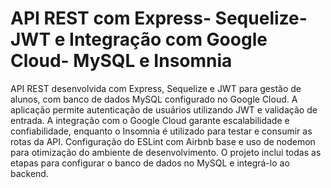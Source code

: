 # API REST com Express- Sequelize- JWT e Integração com Google Cloud- MySQL e Insomnia
 API REST desenvolvida com Express, Sequelize e JWT para gestão de alunos, com banco de dados MySQL configurado no Google Cloud. A aplicação permite autenticação de usuários utilizando JWT e validação de entrada. A integração com o Google Cloud garante escalabilidade e confiabilidade, enquanto o Insomnia é utilizado para testar e consumir as rotas da API. Configuração do ESLint com Airbnb base e uso de nodemon para otimização do ambiente de desenvolvimento. O projeto inclui todas as etapas para configurar o banco de dados no MySQL e integrá-lo ao backend.
